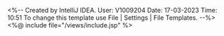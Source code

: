 <%--
  Created by IntelliJ IDEA.
  User: V1009204
  Date: 17-03-2023
  Time: 10:51
  To change this template use File | Settings | File Templates.
--%>
<%@ include file="/views/include.jsp" %>
<!DOCTYPE html>
<html>
<head>
    <script type="text/javascript">

        /*function blockCheck(a) {
            var count = '${strRuleListCount}';
            var checkBlock = document.getElementById("detail2"+a).style.display;
            console.log("count: "+count+" checkBlock: "+checkBlock);
            for (var j1 = 1; j1 < count; j1++) {
                if (document.getElementById("detail2" + j1).style.display == 'block') {
                    document.getElementById("detail2" + j1).style.display = 'none';
                    document.getElementById("detail1" + j1).style.backgroundColor = 'white';
                    document.getElementById("detail1" + j1).style.backgroundColor = 'white';
                }
                else{
                    colorChange(a);
                }
            }

        }*/
        function colorChange(a) {
            var branchCode = document.getElementById("branchCode"+a).value;
            var type = document.getElementById("requestType"+a).value;
            var det2disp = document.getElementById("detail2"+a).style.display;
            //console.log("type: "+type +" det2disp: "+det2disp);
            if(type == 'Add Branch'){
                if(det2disp == 'block'){
                    document.getElementById("detail2"+a).style.backgroundColor = 'white';
                    document.getElementById("detail1"+a).style.backgroundColor = 'white';
                    //console.log("if: "+det2disp);
                }
                else {
                    document.getElementById("detail1" + a).style.backgroundColor = '#88e774';
                    document.getElementById("detail2" + a).style.backgroundColor = '#bce78e';
                }
            }
            if(type == 'Delete Branch'){
                document.getElementById('dataTable'+a).innerHTML = "";
                $.ajax({
                    type: "POST",
                    url: "./getDeleteReportList",
                    data: {
                        branchCode: branchCode
                    },
                    success: function (data) {
                        //console.log("data: " +JSON.stringify(data)+" dataCount: " +data.length);
                        if(data.length==1){
                            document.getElementById("deleteList"+a).hidden = true;
                            document.getElementById("tableMsg"+a).hidden = true;
                            //console.log("data Nil!");
                        }
                        else{
                            document.getElementById("deleteList"+a).hidden = false;
                            document.getElementById("tableMsg"+a).hidden = false;
                            var table= document.getElementById('dataTable'+a);
                            //console.log("data present!");
                            for (var i=0; i<data.length; i++) {
                                var row = table.insertRow('-1');
                                for (var j=0; j<data[i].length; j++) {
                                    //console.log("j: "+j+" data: "+ data[i]+" data: "+ data[i].length);
                                    var cell = row.insertCell('-1');
                                    var element = document.createElement("input");
                                    element.type = "text";
                                    element.class = "form-control";

                                    if(i==0){
                                        element.style="width:100%; text-align: center; background-color: #999999; border-style: hidden; color: white; font-weight: 800";
                                        if(j==0){
                                            cell.style="background-color: #999999; width: 80px";
                                            element.style="width:100%; text-align: center; background-color: #999999; border-style: hidden;color: white; font-weight: 800";
                                            element.value = data[i][j];
                                        }
                                        else if(j==1){
                                            cell.style="background-color: #999999; width: 90px";
                                            element.style="width:100%; text-align: center; background-color: #999999; border-style: hidden;color: white; font-weight: 800";
                                            element.value = data[i][j];
                                        }
                                        else if(j==2){
                                            cell.style="background-color: #999999;";
                                            element.style="width:100%; text-align: center; background-color: #999999; border-style: hidden;color: white; font-weight: 800";
                                            element.value = data[i][j];
                                        }
                                        else if(j==3){
                                            cell.style="background-color: #999999; width: 150px";
                                            element.style="width:100%; text-align: center; background-color: #999999; border-style: hidden;color: white; font-weight: 800";
                                            element.value = "PENDING WITH";
                                        }
                                    }
                                    else{
                                        element.style="width:100%; text-align: center; border-style: hidden";
                                        element.value = data[i][j];
                                        if(j==2){
                                            element.style="width:100%; text-align: left; border-style: hidden;";
                                        }
                                        else if(j==3){
                                            element.style="width:100%; text-align: left; border-style: hidden;";
                                            if(element.value.substring(0,1)=='1'){
                                                element.value = "Maker";
                                            }
                                            else if(element.value.substring(0,1)=='2'){
                                                element.value = "Branch Manager";
                                            }
                                            else if(element.value.substring(0,1)=='3'){
                                                element.value = "Branch Auditor";
                                            }
                                            else if(element.value.substring(0,1)=='4'){
                                                element.value = "RO Manager";
                                            }
                                            else if(element.value.substring(0,1)=='5'){
                                                element.value = "Freezed";
                                            }

                                        }
                                    }
                                    element.readOnly = "true";
                                    cell.appendChild(element);
                                }
                            }
                        }
                    },
                    error: function (jqXHR, textStatus, errorMessage) {
                        var msg = "";
                    },

                    complete: function () {
                        /*$.unblockUI();*/
                    },
                });
                if(det2disp == 'block'){
                    document.getElementById("detail1"+a).style.backgroundColor = 'white';
                    document.getElementById("detail2"+a).style.backgroundColor = 'white';
                }
                else {
                    document.getElementById("detail1"+a).style.backgroundColor = '#ff7878';
                    document.getElementById("detail2"+a).style.backgroundColor = '#fcc1c1';
                }
            }
        }

        function approveReq(a) {
            document.getElementById("divMsg").hidden = false;
            var reqId = document.getElementById("req_Id"+a).value;
            var branchCode = document.getElementById("branchCode"+a).value;
            var reqtype = document.getElementById("requestType"+a).value;
            var auditStatus = document.getElementById("auditStatus"+a).value;
            var reqBy = document.getElementById("requestedById"+a).value;
            var circleCode = document.getElementById("cCode"+a).value;
            var circleName = document.getElementById("circleCode"+a).value;
            var finalCount = 0;
            if (reqtype=='Add Branch'){
                var branchCount = 0;
                branchCount = parseInt(document.getElementById("noOfBranches"+a).value);
                finalCount = branchCount + 1;
            }
            else if(reqtype=='Delete Branch'){
                branchCount = 0;
                branchCount = document.getElementById("noOfBranches"+a).value;
                finalCount = branchCount - 1;
            }
            var roCode = document.getElementById("roCode"+a).value;
            console.log("a: "+a +" reqId: "+reqId+" cCode: "+circleCode+" roCode: "+roCode +" reqBy: "+reqBy);
            $.ajax({
                type: "POST",
                url: "./acceptReq",
                data: {
                    reqId : reqId,
                    branchCode : branchCode,
                    reqType : reqtype,
                    auditStatus : auditStatus,
                    reqBy: reqBy,
                    circleCode: circleCode,
                    regionCode: roCode
                },

                success: function (data) {
                    console.log("data: "+data);
                    if(data){
                        if(reqtype=='Add Branch') {
                            var msg = "The Branch " + branchCode + " is added to CRS Scope. The revised count of branches in "+circleName+ " Circle is "+finalCount+".";
                            $('#errorModal .modal-body').text(msg);
                            $('#errorModal .modal-title').text("Branch Added");
                            $('#errorModal').modal('show');
                        }
                        else if(reqtype=='Delete Branch'){
                            var msg = "The Branch " + branchCode + " is removed from CRS Scope. The revised count of branches in "+circleName+ " Circle is "+finalCount+".";
                            $('#errorModal .modal-body').text(msg);
                            $('#errorModal .modal-title').text("Branch Deleted");
                            $('#errorModal').modal('show');
                        }

                    }else{
                        var msg = "The request to "+reqType+" "+branchCode+" failed. Kindly try again after sometime.";
                        $('#rejectModal .modal-body').text(msg);
                        $('#rejectModal .modal-title').text("Try Again!");
                        $('#rejectModal').modal('show');
                    }
                },
                error: function (jqXHR, textStatus, errorMessage) {
                    alert("No response received");
                },

                complete: function () {
                    $.unblockUI();
                },
            });

        }

        function rejectReq(a) {
            var reqId = document.getElementById("req_Id"+a).value;
            var reqType = document.getElementById("requestType"+a).value;
            var branchCode = document.getElementById("branchCode"+a).value;
            console.log("a: "+a +" reqId: "+reqId);

            $.ajax({
                type: "POST",
                url: "./rejectReq",
                data: {
                    reqId:reqId
                },

                success: function (data) {
                    console.log("data: "+data);
                    if(data){
                        var msg = "The request to "+reqType+" "+branchCode+" is rejected. No change in number of branches.";
                        $('#rejectModal .modal-body').text(msg);
                        $('#rejectModal .modal-title').text("Request Rejected");
                        $('#rejectModal').modal('show');
                    }
                    else{
                        var msg = "The request to "+reqType+" "+branchCode+" failed. Kindly try again after sometime.";
                        $('#rejectModal .modal-body').text(msg);
                        $('#rejectModal .modal-title').text("Try Again!");
                        $('#rejectModal').modal('show');
                    }
                },
                error: function (jqXHR, textStatus, errorMessage) {
                    alert("No response received");
                },

                complete: function () {
                    $.unblockUI();
                },
            });
        }

        function reload() {
            window.location.replace('../FRTChecker/FRTBranchReq');
        }
    </script>
</head>
<body class="hold-transition skin-blue sidebar-mini">
<div class="wrapper">
    <div class="content-wrapper">
        <section class="content-header">
            <h1>CRS Scope Change Requests</h1>
        </section>
        <section class="content">
            <div class="row">
                <div class="col-xs-12">
                    <div class="box box-primary box-solid">
                        <div class="box-body">
                            <div class="box-header">
                                <div class="col-md-12">
                                    <div class="row" style="background: #b9def0; height: 40px;">
                                        <div class="col-md-1" style="text-align: center; margin-top: 10px;"><b>Request ID</b></div>
                                        <div class="col-md-1" style="text-align: center; margin-top: 10px;"><b>Branch</b></div>
                                        <div class="col-md-3" style="text-align: center; margin-top: 10px;"><b>Branch Name</b></div>
                                        <div class="col-md-2" style="text-align: center; margin-top: 10px;"><b>Request Type</b></div>
                                        <div class="col-md-2" style="text-align: center; margin-top: 10px;"><b>Status</b></div>
                                        <div class="col-md-3" style="text-align: center; margin-top: 10px;"><b>Requested on</b></div>
                                    </div>
                                </div>
                            </div>
                            <form:form action="" method="POST" id="frtBranchReq" style="overflow-y: auto; height: 70vh;">
                                    <c:if test="${strRuleListCount!=0}">
                                        <c:forEach items="${list}" var="frtBranchReq" varStatus="reportStatus">
                                            <input type="hidden" value="<c:out value="${frtBranchReq.requestedById}"></c:out>"
                                                   id="requestedById<c:out value='${reportStatus.count}'></c:out>">
                                            <input type="hidden" value="<c:out value="${frtBranchReq.cCode}"></c:out>"
                                                   id="cCode<c:out value='${reportStatus.count}'></c:out>">
                                            <div class="col-md-12">
                                                <div class="box collapsed-box box-solid">
                                                    <div class="box-header" id="detail1<c:out value='${reportStatus.count}'></c:out>">
                                                        <div class="row">
                                                            <div class="col-md-1" style="text-align: center;">
                                                                <input type="hidden" id="req_Id<c:out value='${reportStatus.count}'></c:out>"
                                                                       name="req_Id" readonly="true" value='<c:out value="${frtBranchReq.req_Id}"></c:out>'/>
                                                                <c:out value="${frtBranchReq.req_Id}"></c:out>
                                                            </div>
                                                            <div class="col-md-1" style="text-align: center;">
                                                                <input type="hidden" value="<c:out value="${frtBranchReq.branchCode}"></c:out>"
                                                                 id="branchCode<c:out value='${reportStatus.count}'></c:out>">
                                                                <c:out value="${frtBranchReq.branchCode}"></c:out></div>
                                                            <div class="col-md-3" style="text-align: center;">
                                                                <input type="hidden" value="<c:out value="${frtBranchReq.branchName}"></c:out>"
                                                                       id="branchName<c:out value='${reportStatus.count}'></c:out>">
                                                                <c:out value="${frtBranchReq.branchName}"></c:out></div>
                                                            <div class="col-md-2" style="text-align: center;">
                                                                <input type="hidden" value="<c:out value="${frtBranchReq.requestType}"></c:out>"
                                                                       id="requestType<c:out value='${reportStatus.count}'></c:out>">
                                                                <c:out value="${frtBranchReq.requestType}"></c:out></div>
                                                            <div class="col-md-2" style="text-align: center;">
                                                                <input type="hidden" value="<c:out value="${frtBranchReq.status}"></c:out>"
                                                                       id="status<c:out value='${reportStatus.count}'></c:out>">
                                                                <c:out value='${frtBranchReq.status}'></c:out></div>
                                                            <div class="col-md-3" style="text-align: center;">
                                                                <input type="hidden" value="<c:out value="${frtBranchReq.requestedOn}"></c:out>"
                                                                       id="requestedOn<c:out value='${reportStatus.count}'></c:out>">
                                                                <c:out value="${frtBranchReq.requestedOn}"></c:out></div>
                                                        </div>
                                                        <div class="box-tools pull-right">
                                                            <button type="button" class="btn btn-box-tool" data-widget="collapse"
                                                                    id="hide<c:out value='${reportStatus.count}'></c:out>"
                                                                    onclick="colorChange('${reportStatus.count}');"><i class="fa fa-plus"></i></button>
                                                        </div>
                                                    </div>
                                                    <div class="box-body no-padding" style="display: none;" id="detail2<c:out value='${reportStatus.count}'></c:out>">
                                                        <div class="row" style="margin-top: 10px">
                                                            <div class="col-md-2" style="margin-left: 10px; margin-bottom: 20px;">
                                                                <input type="hidden" value="<c:out value="${frtBranchReq.circleCode}"></c:out>"
                                                                       id="circleCode<c:out value='${reportStatus.count}'></c:out>">
                                                                <b>Circle: </b><c:out value="${frtBranchReq.circleCode}"></c:out></div>
                                                            <div class="col-md-2">
                                                                <input type="hidden" value="<c:out value="${frtBranchReq.roCode}"></c:out>"
                                                                       id="roCode<c:out value='${reportStatus.count}'></c:out>">
                                                                <b>RO: </b><c:out value="${frtBranchReq.roCode}"></c:out></div>
                                                            <div class="col-md-2">
                                                                <input type="hidden" value="<c:out value="${frtBranchReq.auditStatus}"></c:out>"
                                                                       id="auditStatus<c:out value='${reportStatus.count}'></c:out>">
                                                                <b>Audited Status: </b><c:out value="${frtBranchReq.auditStatus}"></c:out></div>
                                                            <div class="col-md-2">
                                                                <input type="hidden" value="<c:out value="${frtBranchReq.requestedBy}"></c:out>"
                                                                       id="requestedBy<c:out value='${reportStatus.count}'></c:out>">
                                                                <b>Requested By: </b><c:out value='${frtBranchReq.requestedBy}'></c:out></div>
                                                            <div class="col-md-3"><b>No of Branches in Circle: </b>
                                                                <input type="hidden" value="<c:out value="${frtBranchReq.noOfBranches}"></c:out>"
                                                                       id="noOfBranches<c:out value='${reportStatus.count}'></c:out>">
                                                                <c:out value="${frtBranchReq.noOfBranches}"></c:out></div>
                                                        </div>
                                                        <c:if test="${frtBranchReq.requestType=='Delete Branch'}">
                                                            <div class="row" id="deleteList<c:out value='${reportStatus.count}'></c:out>" hidden>
                                                                <div class="col-md-12">
                                                                    <div class="col-md-1"></div>
                                                                    <div class="col-md-10" style="background-color: #ffffff; overflow-y: auto; height: 30vh;" >
                                                                        <div id="tableMsg<c:out value='${reportStatus.count}'></c:out>">
                                                                            <p style="color: red; margin-top: 10px; margin-left: 14px">
                                                                                *Following reports will be deleted on branch deletion.
                                                                            </p>
                                                                        </div>
                                                                        <div>
                                                                            <table id="dataTable<c:out value='${reportStatus.count}'></c:out>" class="table table-bordered data-table">

                                                                            </table>
                                                                        </div>
                                                                    </div>
                                                                    <div class="col-md-1"></div>
                                                                </div>
                                                            </div>
                                                        </c:if>
                                                        <div class="row">
                                                            <div class="col-md-4 col-lg-4"></div>
                                                            <div class="col-md-1"></div>
                                                            <div class="col-md-4">
                                                                <div class="btn btn-success" style="margin-top: 10px; margin-bottom: 10px; width: 80px;"
                                                                     id="approve<c:out value='${reportStatus.count}'></c:out>"
                                                                     onclick="approveReq(<c:out value='${reportStatus.count}'></c:out>);">Approve</div>
                                                                <div class="btn btn-danger" style="margin-top: 10px; margin-bottom: 10px; width: 80px;"
                                                                     id="reject<c:out value='${reportStatus.count}'></c:out>"
                                                                     onclick="rejectReq(<c:out value='${reportStatus.count}'></c:out>);">Reject</div>
                                                            </div>
                                                        </div>
                                                        <div class="row"></div>
                                                    </div>
                                                </div>
                                            </div>
                                        </c:forEach>
                                    </c:if>
                            </form:form>
                        </div>
                        <div class="overlay" id="divMsg" hidden>
                            <i class="fa fa-spinner fa-spin" style="color: #9a0200"></i>
                        </div>
                    </div>
                </div>
            </div>
        </section>
    </div>

    <div class="example-modal">
        <div class="modal fade" id="errorModal">
            <div class="modal-dialog">
                <div class="modal-content">
                    <div class="modal-header bg-success">
                        <div class="modal-title" style="font-weight: bold;"></div>
                    </div>
                    <div class="modal-body">

                    </div>
                    <div class="modal-footer">
                        <button type="button" class="btn btn-success" data-dismiss="modal" onclick="reload();">Continue</button>
                    </div>
                </div>
            </div>
        </div>
    </div>

    <div class="example-modal">
        <div class="modal fade" id="rejectModal">
            <div class="modal-dialog">
                <div class="modal-content">
                    <div class="modal-header bg-danger">
                        <div class="modal-title" style="font-weight: bold;"></div>
                    </div>
                    <div class="modal-body">

                    </div>
                    <div class="modal-footer">
                        <button type="button" class="btn btn-success" data-dismiss="modal" onclick="reload();">Continue</button>
                    </div>
                </div>
            </div>
        </div>
    </div>
</div>
/////////////////////////////////////////////////////////////////


import React, { useState } from "react";
import {
  TextField,
  Grid,
  MenuItem,
  FormControl,
  Button,
  Typography,
  DialogTitle,
  Divider,
  TableContainer,
  Table,
  TableHead,
  TableRow,
  TableCell,
  TableBody,
} from "@mui/material";
import PhoneIcon from "@mui/icons-material/Phone";
import HomeIcon from "@mui/icons-material/Home";
import PinDropIcon from "@mui/icons-material/PinDrop";
import AccountBalanceRoundedIcon from "@mui/icons-material/AccountBalanceRounded";
import LocationCityRoundedIcon from "@mui/icons-material/LocationCityRounded";
import PhoneAndroidRoundedIcon from "@mui/icons-material/PhoneAndroidRounded";
import CorporateFareRoundedIcon from "@mui/icons-material/CorporateFareRounded";
import WifiCalling3Icon from "@mui/icons-material/WifiCalling3";
import EmergencyShareIcon from "@mui/icons-material/EmergencyShare";
import DnsIcon from "@mui/icons-material/Dns";
import PublicIcon from "@mui/icons-material/Public";
import SensorsIcon from "@mui/icons-material/Sensors";
import LanIcon from "@mui/icons-material/Lan";
import { Container } from "@mui/system";
import DialogContent from "@mui/material/DialogContent";
import DialogContentText from "@mui/material/DialogContentText";
import DialogActions from "@mui/material/DialogActions";
import Dialog from "@mui/material/Dialog";
import axios from "axios";
import Box from "@mui/material/Box";
import { validations } from "../CommonValidations/Validations";
import { useNavigate } from "react-router-dom";
import { encrypt } from "../Security/AES-GCM256";
import SaveIcon from "@mui/icons-material/Save";
import DeleteIcon from "@mui/icons-material/Delete";
import SearchIcon from "@mui/icons-material/Search";
import CircularProgress from "@mui/material/CircularProgress";
import Snackbar from "@mui/material/Snackbar";
import Alert from "@mui/material/Alert";
import { SnackbarProvider } from "notistack";
import Paper from "@mui/material/Paper";
import PersonIcon from "@mui/icons-material/Person";
import { Cached } from "@mui/icons-material";
import {
  AUDITED_REPORT_STATUS_CONSTANTS,
  REPORT_STATUS_CONSTANTS,
} from "../CommonValidations/commonConstants";

const iv = crypto.getRandomValues(new Uint8Array(12)); // for encryption
const ivBase64 = btoa(String.fromCharCode.apply(null, iv)); // for be decryption
const salt = crypto.getRandomValues(new Uint8Array(16)); // for encryption
const saltBase64 = btoa(String.fromCharCode.apply(null, salt)); // for be decryption

export default function FrtMakerDeleteBranchDetails() {
  document.title = "CRS | FRT Delete Branch";
  const navigate = useNavigate();
  const user = JSON.parse(localStorage.getItem("user"));

  const emptyBranchDataMap = {
    NAME: "",
    CIRCLE: "",
    NETWORK: "",
    MODULE: "",
    REGION: "",
    ADDRESS: "",
    CITY: "",
    STATE: "",
    PIN: "",
    STDCODE: "",
    PHONE: "",
    MOBILE: "",
    IPPHONE: "",
    AUDITABLE: "",
    SCOPE: "",
  };

  const emptyAuditorMap = {
    NAME: "",
    TYPE: "",
    MEMNO: "",
    FIRMNO: "",
    FIRMNAME: "",
    ADDR: "",
    CITY: "",
    POST: "",
    EMAIL: "",
    PHONE: "",
  };

  if (user.user_role !== "94" && user.user_role !== "96") {
    navigate("/");
  }
  const [branchDetailErrors, setBranchDetailErrors] = useState({});
  const [openWarningDialog, setOpenWarningDialog] = useState(false);
  const [fetchedData, setFetchedData] = useState({});
  const [error, setError] = useState(false);
  const [branchData, setbranchData] = useState(emptyBranchDataMap);
  const [auditorData, setAuditorData] = useState(emptyAuditorMap);
  const [loadOpen, setLoadOpen] = useState(false);
  const [snackbar, setSnackbar] = useState(null);
  const [branchCode, setBranchCode] = useState("");
  const [circleList, setCircleList] = useState([]);
  const [showDeleteConfirm, setShowDeleteConfirm] = useState(false);
  const [reportsList, setReportsList] = useState([]);
  const [fieldsDisabled, setFieldsDisabled] = useState(true);

  const handleCloseSnackbar = () => setSnackbar(null);
  const handleDialogClose = () => setLoadOpen(false);

  const handleBranchCodeChange = (e) => {
    setError(false);
    let result = validations("numInput", e.target.value);
    if (result === "") {
      setBranchCode(e.target.value);
    } else {
      setSnackbar({ children: result, severity: "error" });
    }
  };

  const handleInputChange = (event) => {
    const { name, value } = event.target;
    const error = validateInputFields(name, value);
    setBranchDetailErrors({ ...branchDetailErrors, [name]: error });
    setbranchData({ ...branchData, [name]: value });
  };

  const validateInputFields = (name, value) => {
    let error = "";
    if (!value) {
      error = "This field is required.";
    } else {
      switch (name) {
        case "MOBILE":
          error = validations("mobileNumber", value);
          break;
        case "PIN":
          error = validations("postCode", value);
          break;
        case "ADDRESS":
        case "CITY":
        case "STATE":
          error = validations("splAlphaNumeric", value);
          break;
        case "MODULE":
        case "NETWORK":
        case "REGION":
          if (!/^\d{3}$/.test(value)) {
            error = "Should be 3 digits only";
          }
          break;
        case "IPPHONE":
        case "PHONE":
          error = validations("numInput", value);
          break;
        case "STDCODE":
          if (!/^\d{2,5}$/.test(value)) {
            error = "STD Code must be between 2 to 5 digits";
          }
          break;
        default:
          break;
      }
    }
    return error;
  };

  const handleReset = () => {
    setbranchData(emptyBranchDataMap);
    setFetchedData({});
    setAuditorData(emptyAuditorMap);
    setCircleList([]);
    setBranchCode("");
    setFieldsDisabled(true);
    setReportsList([]);
    setBranchDetailErrors({});
  };

  const checkIfChanged = () => {
    return Object.keys(branchData).some(
      (key) => branchData[key] !== fetchedData[key]
    );
  };

  const handleSearch = async () => {
    if (branchCode.length < 5) {
      setSnackbar({
        children: "Kindly enter branch code upto 5 digits.",
        severity: "error",
      });
      return;
    }
    setLoadOpen(true);
    try {
      let jsonFormData = JSON.stringify({ branchCode: branchCode });
      await encrypt(iv, salt, jsonFormData).then((r) => (jsonFormData = r));
      let payload = { iv: ivBase64, salt: saltBase64, data: jsonFormData };

      const response = await axios.post(
        "/Server/EditBranch/fetchBranchDetails",
        payload,
        {
          headers: { Authorization: `Bearer ${localStorage.getItem("token")}` },
        }
      );

      if (
        response.data?.result &&
        Object.keys(response.data?.result?.branchData).length !== 0
      ) {
        setCircleList(response.data.result.circleList);
        setbranchData(response.data.result.branchData);
        setFetchedData({ ...response.data.result.branchData });
        setAuditorData(response.data.result.auditorData);
        setFieldsDisabled(false);
      } else {
        setSnackbar({
          children:
            "Branch does not exist. Please contact 'Finance One Core Team'",
          severity: "error",
        });
        handleReset();
      }
    } catch (e) {
      console.error(e);
      setSnackbar({
        children: "An error occurred. Please try again later.",
        severity: "error",
      });
    } finally {
      handleDialogClose();
    }
  };

  /**
   * Fetches reports for the current branch to show in the delete confirmation dialog.
   */
  const fetchReportsForDelete = async () => {
    setLoadOpen(true);
    try {
      let jsonFormData = JSON.stringify({ branchCode: branchCode });
      await encrypt(iv, salt, jsonFormData).then((r) => (jsonFormData = r));
      let payload = { iv: ivBase64, salt: saltBase64, data: jsonFormData };

      const response = await axios.post(
        "/Server/EditBranch/fetchReports",
        payload,
        {
          headers: { Authorization: `Bearer ${localStorage.getItem("token")}` },
        }
      );

      if (response.data?.result) {
        setReportsList(response.data.result.reportList || []);
        setShowDeleteConfirm(true); // Open dialog even if no reports exist
      } else {
        setSnackbar({
          children: "Failed to fetch reports data.",
          severity: "error",
        });
      }
    } catch (e) {
      console.error(e);
      setSnackbar({
        children: "An error occurred. Please try again later.",
        severity: "error",
      });
    } finally {
      handleDialogClose();
    }
  };

  /**
   * Handles the click of the main 'Save' button.
   */
  const handleSubmit = (event) => {
    event.preventDefault();
    const errors = {};
    Object.keys(branchData).forEach((field) => {
      const error = validateInputFields(field, branchData[field]);
      if (error) errors[field] = error;
    });

    setBranchDetailErrors(errors);

    if (Object.keys(errors).length !== 0) {
      setSnackbar({
        children: "Kindly make sure all fields are filled.",
        severity: "error",
      });
    } else if (!checkIfChanged()) {
      setOpenWarningDialog(true);
    } else {
      setLoadOpen(true);
      handleConfirmSubmit(branchData);
    }
  };

  /**
   * Resets all reports for a branch before deletion. Returns true on success.
   */
  const resetAllReports = async () => {
    if (reportsList.length === 0) return true;
    let successCount = 0;
    for (const report of reportsList) {
      try {
        let data = {
          submissionId: report.SUBMISSION_ID,
          reportId: report.REPORT_ID,
          reportType: report.REPORT_TYPE,
          module: report.MODULE,
          method: "resetAll",
        };
        let jsonFormData = JSON.stringify(data);
        await encrypt(iv, salt, jsonFormData).then((r) => (jsonFormData = r));
        let payload = { iv: ivBase64, salt: saltBase64, data: jsonFormData };

        const response = await axios.post(
          "/Server/EditBranch/resetReportsForDeletion",
          payload,
          {
            headers: {
              Authorization: `Bearer ${localStorage.getItem("token")}`,
            },
          }
        );

        if (
          response.data.result?.reset === 1 ||
          response.data.result?.Reset === 1 ||
          response.data.result?.status
        ) {
          successCount++;
        }
      } catch (e) {
        console.error("Failed to reset report:", report.REPORT_ID, e);
      }
    }
    return successCount === reportsList.length;
  };

  /**
   * Handles the final deletion process after user confirmation.
   */
  const handleConfirmDeletion = async () => {
    setShowDeleteConfirm(false);
    setLoadOpen(true);

    const reportsResetSuccess = await resetAllReports();

    if (reportsResetSuccess) {
      const dataForDeletion = { ...branchData, SCOPE: "O" };
      await handleConfirmSubmit(dataForDeletion);
    } else {
      setSnackbar({
        children: "Could not delete all associated reports. Aborting.",
        severity: "error",
      });
      handleDialogClose();
    }
  };

  /**
   * Submits data to the backend for both 'Update' and 'Delete' operations.
   */
  const handleConfirmSubmit = async (dataToSubmit) => {
    try {
      let jsonFormData = JSON.stringify({ branchData: dataToSubmit });
      await encrypt(iv, salt, jsonFormData).then((r) => (jsonFormData = r));
      let payload = { iv: ivBase64, salt: saltBase64, data: jsonFormData };

      const response = await axios.post(
        "/Server/EditBranch/FrtSubmitData",
        payload,
        {
          headers: { Authorization: `Bearer ${localStorage.getItem("token")}` },
        }
      );

      if (response.data?.result?.status) {
        let message = "";
        if (dataToSubmit.SCOPE === "I") {
          message = `Branch ${branchCode} details have been successfully updated.`;
        } else {
          message = `Branch ${branchCode} has been successfully deleted.`;
        }
        handleReset();
        setSnackbar({ children: message, severity: "success" });
      } else {
        setSnackbar({
          children: "An error occurred. Please try again later.",
          severity: "error",
        });
      }
    } catch (e) {
      console.error(e);
      setSnackbar({
        children: "An error occurred. Please try again later.",
        severity: "error",
      });
    } finally {
      handleDialogClose();
    }
  };

  return (
    <>
      <Box sx={{ display: "flex", height: 50, alignItems: "bottom" }}>
        <Typography
          variant="h5"
          gutterBottom
          sx={{ textAlign: "flex-start", p: 2 }}
        >
          Delete Branch
        </Typography>
      </Box>
      <Divider />
      <Container
        maxWidth={false}
        disableGutters
        sx={{
          display: "flex",
          justifyContent: "center",
          alignItems: "center",
          flexDirection: "column",
        }}
      >
        <Box
          sx={{
            width: "100%",
            border: "1px solid #ddd",
            borderRadius: "8px",
            padding: 4,
            display: "flex",
            flexDirection: "column",
            backgroundColor: "#fff",
          }}
        >
          <Grid container spacing={2}>
            {/* Search and Branch Name */}
            <Grid item xs={12} sm={4}>
              <TextField
                label="Branch Code"
                name="CODE"
                error={error}
                helperText={error && "This field is required."}
                onChange={handleBranchCodeChange}
                value={branchCode}
                disabled={!fieldsDisabled}
                variant="outlined"
                fullWidth
                inputProps={{ maxLength: 5 }}
              />
            </Grid>
            <Grid item xs={12} sm={2}>
              <Button
                variant="contained"
                disableElevation
                startIcon={<SearchIcon />}
                sx={{ mt: 1 }}
                onClick={handleSearch}
              >
                Search
              </Button>
              &nbsp;
              <Button
                variant="contained"
                color="warning"
                disableElevation
                startIcon={<Cached />}
                sx={{ mt: 1 }}
                onClick={handleReset}
              >
                Reset
              </Button>
            </Grid>
            <Grid item xs={12} sm={6}>
              <TextField
                label="Branch Name"
                name="NAME"
                onChange={handleInputChange}
                value={branchData.NAME}
                error={!!branchDetailErrors.NAME}
                helperText={branchDetailErrors.NAME}
                disabled={fieldsDisabled}
                variant="outlined"
                fullWidth
                InputProps={{
                  startAdornment: (
                    <AccountBalanceRoundedIcon sx={{ mr: 1, opacity: "50%" }} />
                  ),
                }}
                inputProps={{ maxLength: 40 }}
              />
            </Grid>

            {/* Circle, Network, Module, Region */}
            <Grid item xs={6} sm={6}>
              <TextField
                label="Circle Name"
                name="CIRCLE"
                error={!!branchDetailErrors.CIRCLE}
                helperText={branchDetailErrors.CIRCLE}
                select
                disabled={fieldsDisabled}
                value={branchData.CIRCLE}
                onChange={handleInputChange}
                variant="outlined"
                fullWidth
                InputProps={{
                  startAdornment: <LanIcon sx={{ mr: 1, opacity: "50%" }} />,
                }}
                SelectProps={{ MenuProps: { sx: { height: 350 } } }}
              >
                {circleList.map((choices) => (
                  <MenuItem key={choices} value={choices.split("~")[0]}>
                    {choices.split("~")[1]}
                  </MenuItem>
                ))}
              </TextField>
            </Grid>
            <Grid item xs={6} sm={2}>
              <TextField
                label="Network"
                name="NETWORK"
                disabled={fieldsDisabled}
                value={branchData.NETWORK}
                error={!!branchDetailErrors.NETWORK}
                helperText={branchDetailErrors.NETWORK}
                onChange={handleInputChange}
                variant="outlined"
                fullWidth
                InputProps={{
                  startAdornment: (
                    <SensorsIcon sx={{ mr: 1, opacity: "50%" }} />
                  ),
                }}
                inputProps={{ maxLength: 3 }}
              />
            </Grid>
            <Grid item xs={6} sm={2}>
              <TextField
                label="Module"
                name="MODULE"
                disabled={fieldsDisabled}
                value={branchData.MODULE}
                error={!!branchDetailErrors.MODULE}
                helperText={branchDetailErrors.MODULE}
                onChange={handleInputChange}
                variant="outlined"
                fullWidth
                InputProps={{
                  startAdornment: <DnsIcon sx={{ mr: 1, opacity: "50%" }} />,
                }}
                inputProps={{ maxLength: 3 }}
              />
            </Grid>
            <Grid item xs={6} sm={2}>
              <TextField
                label="Region"
                name="REGION"
                disabled={fieldsDisabled}
                value={branchData.REGION}
                error={!!branchDetailErrors.REGION}
                helperText={branchDetailErrors.REGION}
                onChange={handleInputChange}
                variant="outlined"
                fullWidth
                InputProps={{
                  startAdornment: <PublicIcon sx={{ mr: 1, opacity: "50%" }} />,
                }}
                inputProps={{ maxLength: 3 }}
              />
            </Grid>

            {/* Address Details */}
            <Grid item xs={12}>
              <TextField
                label="Address"
                name="ADDRESS"
                disabled={fieldsDisabled}
                value={branchData.ADDRESS}
                error={!!branchDetailErrors.ADDRESS}
                helperText={branchDetailErrors.ADDRESS}
                onChange={handleInputChange}
                variant="outlined"
                fullWidth
                InputProps={{
                  startAdornment: <HomeIcon sx={{ mr: 1, opacity: "50%" }} />,
                }}
                inputProps={{ maxLength: 40 }}
              />
            </Grid>
            <Grid item xs={6}>
              <TextField
                label="City"
                name="CITY"
                disabled={fieldsDisabled}
                value={branchData.CITY}
                error={!!branchDetailErrors.CITY}
                helperText={branchDetailErrors.CITY}
                onChange={handleInputChange}
                variant="outlined"
                fullWidth
                InputProps={{
                  startAdornment: (
                    <LocationCityRoundedIcon sx={{ mr: 1, opacity: "50%" }} />
                  ),
                }}
                inputProps={{ maxLength: 40 }}
              />
            </Grid>
            <Grid item xs={6}>
              <TextField
                label="State"
                name="STATE"
                disabled={fieldsDisabled}
                value={branchData.STATE}
                error={!!branchDetailErrors.STATE}
                helperText={branchDetailErrors.STATE}
                onChange={handleInputChange}
                variant="outlined"
                fullWidth
                InputProps={{
                  startAdornment: (
                    <CorporateFareRoundedIcon sx={{ mr: 1, opacity: "50%" }} />
                  ),
                }}
                inputProps={{ maxLength: 40 }}
              />
            </Grid>

            {/* Contact Details */}
            <Grid item xs={6} sm={4}>
              <TextField
                label="Pin Code"
                name="PIN"
                disabled={fieldsDisabled}
                value={branchData.PIN}
                error={!!branchDetailErrors.PIN}
                helperText={branchDetailErrors.PIN}
                onChange={handleInputChange}
                variant="outlined"
                fullWidth
                InputProps={{
                  startAdornment: (
                    <PinDropIcon sx={{ mr: 1, opacity: "50%" }} />
                  ),
                }}
                inputProps={{ maxLength: 6 }}
              />
            </Grid>
            <Grid item xs={6} sm={4}>
              <TextField
                label="STD Code"
                name="STDCODE"
                disabled={fieldsDisabled}
                value={branchData.STDCODE}
                error={!!branchDetailErrors.STDCODE}
                helperText={branchDetailErrors.STDCODE}
                onChange={handleInputChange}
                variant="outlined"
                fullWidth
                InputProps={{
                  startAdornment: (
                    <EmergencyShareIcon sx={{ mr: 1, opacity: "50%" }} />
                  ),
                }}
                inputProps={{ maxLength: 5 }}
              />
            </Grid>
            <Grid item xs={6} sm={4}>
              <TextField
                label="Phone No."
                name="PHONE"
                disabled={fieldsDisabled}
                value={branchData.PHONE}
                error={!!branchDetailErrors.PHONE}
                helperText={branchDetailErrors.PHONE}
                onChange={handleInputChange}
                variant="outlined"
                fullWidth
                InputProps={{
                  startAdornment: <PhoneIcon sx={{ mr: 1, opacity: "50%" }} />,
                }}
                inputProps={{ maxLength: 10 }}
              />
            </Grid>
            <Grid item xs={6} sm={4}>
              <TextField
                label="Mobile No."
                name="MOBILE"
                disabled={fieldsDisabled}
                value={branchData.MOBILE}
                error={!!branchDetailErrors.MOBILE}
                helperText={branchDetailErrors.MOBILE}
                onChange={handleInputChange}
                variant="outlined"
                fullWidth
                InputProps={{
                  startAdornment: (
                    <PhoneAndroidRoundedIcon sx={{ mr: 1, opacity: "50%" }} />
                  ),
                }}
                inputProps={{ maxLength: 10 }}
              />
            </Grid>
            <Grid item xs={6} sm={4}>
              <TextField
                label="IP Phone"
                name="IPPHONE"
                disabled={fieldsDisabled}
                value={branchData.IPPHONE}
                error={!!branchDetailErrors.IPPHONE}
                helperText={branchDetailErrors.IPPHONE}
                onChange={handleInputChange}
                variant="outlined"
                fullWidth
                InputProps={{
                  startAdornment: (
                    <WifiCalling3Icon sx={{ mr: 1, opacity: "50%" }} />
                  ),
                }}
                inputProps={{ maxLength: 10 }}
              />
            </Grid>
            <Grid item xs={12} sm={4}></Grid>

            {/* Audit Status and Auditor Details */}
            <Grid item xs={6} sm={6}>
              <TextField
                name="AUDITABLE"
                disabled={fieldsDisabled}
                fullWidth
                select
                InputProps={{
                  startAdornment: <PersonIcon sx={{ mr: 1, opacity: "50%" }} />,
                }}
                SelectProps={{ MenuProps: { sx: { height: 350 } } }}
                error={!!branchDetailErrors.AUDITABLE}
                helperText={branchDetailErrors.AUDITABLE}
                value={branchData.AUDITABLE}
                onChange={handleInputChange}
                label="Branch Audit Status"
              >
                <MenuItem value="">---Select---</MenuItem>
                <MenuItem value="A">Audited</MenuItem>
                <MenuItem value="N">Non Audited</MenuItem>
                <MenuItem value="I">IFCOFR Audited</MenuItem>
              </TextField>
            </Grid>
            <Grid item xs={6} sm={6}></Grid>

            {(branchData.AUDITABLE === "I" || branchData.AUDITABLE === "A") &&
              !fieldsDisabled && <>{/* Auditor details fields here */}</>}

            {/* Action Buttons */}
            <Grid item xs={12}>
              <Box sx={{ display: "flex", justifyContent: "center", p: 1 }}>
                <Button
                  variant="contained"
                  color="error"
                  size="medium"
                  sx={{ ml: 2 }}
                  onClick={fetchReportsForDelete}
                  disabled={fieldsDisabled}
                  startIcon={<DeleteIcon />}
                >
                  Delete
                </Button>
              </Box>
            </Grid>
          </Grid>
        </Box>
      </Container>

      {/* Warning Dialog for no changes */}
      <Dialog open={openWarningDialog}>
        <DialogTitle>Warning</DialogTitle>
        <DialogContent>
          <DialogContentText>
            Data is the same as before. Please modify data before saving.
          </DialogContentText>
        </DialogContent>
        <DialogActions>
          <Button onClick={() => setOpenWarningDialog(false)}>Close</Button>
        </DialogActions>
      </Dialog>

      {/* Loading Dialog */}
      <Dialog
        PaperProps={{
          style: { backgroundColor: "transparent", boxShadow: "none" },
        }}
        open={loadOpen}
      >
        <DialogContent>
          <CircularProgress />
        </DialogContent>
      </Dialog>

      {/* Snackbar */}
      {snackbar && (
        <SnackbarProvider maxSnack={3}>
          <Snackbar
            open
            anchorOrigin={{ vertical: "top", horizontal: "center" }}
            onClose={handleCloseSnackbar}
            autoHideDuration={5000}
          >
            <Alert
              variant="filled"
              {...snackbar}
              onClose={handleCloseSnackbar}
            />
          </Snackbar>
        </SnackbarProvider>
      )}

      {/* Delete Confirmation Dialog */}
      <Dialog open={showDeleteConfirm} maxWidth="xl">
        <DialogTitle>
          <Typography fontSize={20} fontWeight={750}>
            If you are going to exclude this branch from scope all these reports
            will be deleted. Do you want to continue?
          </Typography>
        </DialogTitle>
        <DialogContent>
          {reportsList.length > 0 ? (
            <Paper elevation={0}>
              <TableContainer sx={{ height: 500, minWidth: 1000 }}>
                <Table stickyHeader>
                  <TableHead>
                    <TableRow>
                      <TableCell align="center">S.No</TableCell>
                      <TableCell align="center">Module</TableCell>
                      <TableCell align="center">Report Name</TableCell>
                      <TableCell>Report Description</TableCell>
                      <TableCell align="center">Report Status</TableCell>
                    </TableRow>
                  </TableHead>
                  <TableBody>
                    {reportsList.map((row, i) => (
                      <TableRow key={i}>
                        <TableCell align="center">{i + 1}</TableCell>
                        <TableCell align="center">{row.MODULE}</TableCell>
                        <TableCell align="center">{row.REPORT_NAME}</TableCell>
                        <TableCell>{row.REPORT_DESC}</TableCell>
                        <TableCell align="center">
                          {branchData.AUDITABLE === "N"
                            ? REPORT_STATUS_CONSTANTS[row.CURRENT_STATUS]?.text
                            : AUDITED_REPORT_STATUS_CONSTANTS[
                                row.CURRENT_STATUS
                              ]?.text}
                        </TableCell>
                      </TableRow>
                    ))}
                  </TableBody>
                </Table>
              </TableContainer>
            </Paper>
          ) : (
            <DialogContentText>
              This branch has no reports to delete. You can proceed with
              deletion.
            </DialogContentText>
          )}
        </DialogContent>
        <DialogActions>
          <Button
            onClick={() => setShowDeleteConfirm(false)}
            variant="outlined"
            color="primary"
          >
            No
          </Button>
          <Button
            onClick={handleConfirmDeletion}
            variant="contained"
            color="error"
          >
            Yes, Delete Branch
          </Button>
        </DialogActions>
      </Dialog>
    </>
  );
}


</body>
</html>

